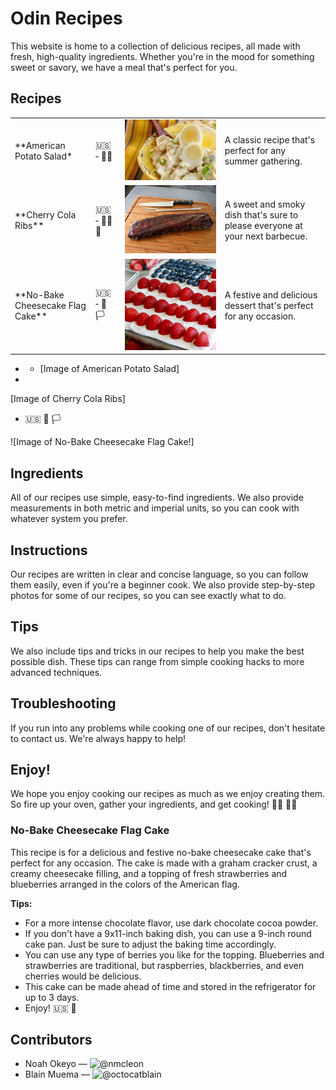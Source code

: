 # Odin Recipes

<!-- live site : https://onkiaye.github.io/odin-recipes/ {website under works} -->

This website is home to a collection of delicious recipes, all made with fresh, high-quality ingredients. Whether you're in the mood for something sweet or savory, we have a meal that's perfect for you.

## Recipes

<table>
<tr>

<td>**American Potato Salad*</td>
<td>🇺🇸 &dash; 🥔🥗</td>
<td><img src="/Assets/images/AmericanPotatoSalad.webp"></td>
<td>A classic recipe that's perfect for any summer gathering.</td>
</tr>
<tr>

<td>**Cherry Cola Ribs**</td>
<td>🇺🇸 &dash; 🥩🍒🥤</td>
<td><img src="/Assets/images/Cherry-Cola-Ribs_Chef-John_4x3.webp"></td>
<td>A sweet and smoky dish that's sure to please everyone at your next barbecue.</td>
</tr>
<tr>
<td>**No-Bake Cheesecake Flag Cake**</td>
<td>🇺🇸 &dash; 🍰🏳</td>
<td><img src="/Assets/images/No-Break_Cheesecake/Flag-Cake-with-Cheesecake-Topping-25-500x500.jpg"></td>
<td>A festive and delicious dessert that's perfect for any occasion.</td>

</tr>
</table>

- - [Image of American Potato Salad]
-

[Image of Cherry Cola Ribs]

- 🇺🇸 🍰 🏳

![Image of No-Bake Cheesecake Flag Cake!]

## Ingredients

All of our recipes use simple, easy-to-find ingredients. We also provide measurements in both metric and imperial units, so you can cook with whatever system you prefer.

## Instructions

Our recipes are written in clear and concise language, so you can follow them easily, even if you're a beginner cook. We also provide step-by-step photos for some of our recipes, so you can see exactly what to do.

## Tips

We also include tips and tricks in our recipes to help you make the best possible dish. These tips can range from simple cooking hacks to more advanced techniques.

## Troubleshooting

If you run into any problems while cooking one of our recipes, don't hesitate to contact us. We're always happy to help!

## Enjoy!

We hope you enjoy cooking our recipes as much as we enjoy creating them. So fire up your oven, gather your ingredients, and get cooking! 👩‍🍳 👨‍🍳

### No-Bake Cheesecake Flag Cake

This recipe is for a delicious and festive no-bake cheesecake cake that's perfect for any occasion. The cake is made with a graham cracker crust, a creamy cheesecake filling, and a topping of fresh strawberries and blueberries arranged in the colors of the American flag.

**Tips:**

- For a more intense chocolate flavor, use dark chocolate cocoa powder.
- If you don't have a 9x11-inch baking dish, you can use a 9-inch round cake pan. Just be sure to adjust the baking time accordingly.
- You can use any type of berries you like for the topping. Blueberries and strawberries are traditional, but raspberries, blackberries, and even cherries would be delicious.
- This cake can be made ahead of time and stored in the refrigerator for up to 3 days.
- Enjoy! 🇺🇸 🍰

## Contributors

- Noah Okeyo &mdash; ![@nmcleon](https://github.com/nmcleon)
- Blain Muema &mdash; ![@octocatblain](https://github.com/octocatblain)
